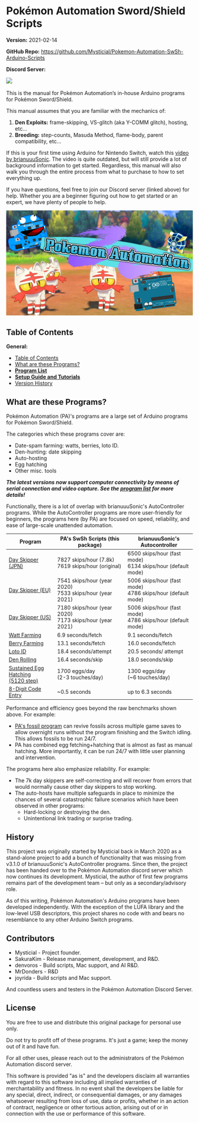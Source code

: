# Pokémon Automation Sword/Shield Scripts

**Version:** 2021-02-14

**GitHub Repo:** https://github.com/Mysticial/Pokemon-Automation-SwSh-Arduino-Scripts

**Discord Server:** 

[<img src="https://canary.discordapp.com/api/guilds/695809740428673034/widget.png?style=banner2">](https://discord.gg/cQ4gWxN)

This is the manual for Pokémon Automation’s in-house Arduino programs for Pokémon Sword/Shield. 

This manual assumes that you are familiar with the mechanics of:
  1. **Den Exploits:** frame-skipping, VS-glitch (aka Y-COMM glitch), hosting, etc...
  2. **Breeding:** step-counts, Masuda Method, flame-body, parent compatibility, etc…

If this is your first time using Arduino for Nintendo Switch, watch this [video by brianuuuSonic](https://www.youtube.com/watch?v=y2xFf7e_KSU). The video is quite outdated, but will still provide a lot of background information to get started. Regardless, this manual will also walk you through the entire process from what to purchase to how to set everything up.

If you have questions, feel free to join our Discord server (linked above) for help. Whether you are a beginner figuring out how to get started or an expert, we have plenty of people to help.

<img src="images/server-banner.png" width="800">

## Table of Contents

**General:**
- [Table of Contents](#table-of-contents)
- [What are these Programs?](#what-are-these-programs)
- [**Program List**](ProgramList.md)
- [**Setup Guide and Tutorials**](Tutorials/README.md)
- [Version History](VersionHistory.md)


## What are these Programs?

Pokémon Automation (PA)'s programs are a large set of Arduino programs for Pokémon Sword/Shield.

The categories which these programs cover are:
- Date-spam farming: watts, berries, loto ID.
- Den-hunting: date skipping
- Auto-hosting
- Egg hatching
- Other misc. tools

***The latest versions now support computer connectivity by means of serial connection and video capture. See the [program list](ProgramList.md) for more details!***

Functionally, there is a lot of overlap with brianuuuSonic's AutoController programs. While the AutoController programs are more user-friendly for beginners, the programs here (by PA) are focused on speed, reliability, and ease of large-scale unattended automation.

| **Program** | **PA's SwSh Scripts (this package)** | **brianuuuSonic's Autocontroller** |
| --- | --- | --- |
| [Day Skipper (JPN)](NativePrograms/DaySkipperJPN-7.8k.md) | 7827 skips/hour (7.8k)<br>7619 skips/hour (original) | 6500 skips/hour (fast mode)<br>6134 skips/hour (default mode) |
| [Day Skipper (EU)](NativePrograms/DaySkipperEU.md) | 7541 skips/hour (year 2020)<br>7533 skips/hour (year 2021) | 5006 skips/hour (fast mode)<br>4786 skips/hour (default mode) |
| [Day Skipper (US)](NativePrograms/DaySkipperUS.md) | 7180 skips/hour (year 2020)<br>7173 skips/hour (year 2021) | 5006 skips/hour (fast mode)<br>4786 skips/hour (default mode) | 
| [Watt Farming](NativePrograms/DateSpam-WattFarmer.md) | 6.9 seconds/fetch | 9.1 seconds/fetch|
| [Berry Farming](NativePrograms/DateSpam-BerryFarmer.md) | 13.1 seconds/fetch | 16.0 seconds/fetch|
| [Loto ID](NativePrograms/DateSpam-LotoFarmer.md) | 18.4 seconds/attempt | 20.5 seconds/ attempt|
| [Den Rolling](NativePrograms/DenRoller.md) | 16.4 seconds/skip | 18.0 seconds/skip|
| [Sustained Egg Hatching<br>(5120 step)](NativePrograms/EggCombined2.md) | 1700 eggs/day<br>(2-3 touches/day) | 1300 eggs/day<br>(~6 touches/day)
| [8-Digit Code Entry](NativePrograms/FastCodeEntry.md) | ~0.5 seconds | up to 6.3 seconds |

Performance and efficiency goes beyond the raw benchmarks shown above. For example:
- [PA's fossil program](NativePrograms/MultiGameFossil.md) can revive fossils across multiple game saves to allow overnight runs without the program finishing and the Switch idling. This allows fossils to be run 24/7.
- PA has combined egg fetching+hatching that is almost as fast as manual hatching. More importantly, it can be run 24/7 with little user planning and intervention.

The programs here also emphasize reliability. For example:
- The 7k day skippers are self-correcting and will recover from errors that would normally cause other day skippers to stop working.
- The auto-hosts have multiple safeguards in place to minimize the chances of several catastrophic failure scenarios which have been observed in other programs:
  - Hard-locking or destroying the den.
  - Unintentional link trading or surprise trading.





## History

This project was originally started by Mysticial back in March 2020 as a stand-alone project to add a bunch of functionality that was missing from v3.1.0 of brianuuuSonic's AutoController programs. Since then, the project has been handed over to the Pokémon Automation discord server which now continues its development. Mysticial, the author of first few programs remains part of the development team – but only as a secondary/advisory role.

As of this writing, Pokémon Automation's Arduino programs have been developed independently. With the exception of the LUFA library and the low-level USB descriptors, this project shares no code with and bears no resemblance to any other Arduino Switch programs.

## Contributors
- Mysticial - Project founder.
- SakuraKim - Release management, development, and R&D.
- denvoros - Build scripts, Mac support, and AI R&D.
- MrDonders - R&D
- joyrida - Build scripts and Mac support.

And countless users and testers in the Pokémon Automation Discord Server.

## License

You are free to use and distribute this original package for personal use only.

Do not try to profit off of these programs. It's just a game; keep the money out of it and have fun.

For all other uses, please reach out to the administrators of the Pokémon Automation discord server.

This software is provided "as is" and the developers disclaim all warranties with regard to this software including all implied warranties of merchantability and fitness. In no event shall the developers be liable for any special, direct, indirect, or consequential damages, or any damages whatsoever resulting from loss of use, data or profits, whether in an action of contract, negligence or other tortious action, arising out of or in connection with the use or performance of this software.



